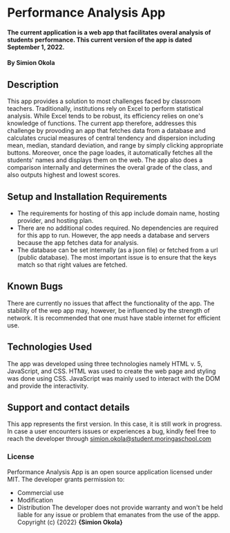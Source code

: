 # Performance Analysis App
#### The current application is a web app that facilitates overal analysis of students performance. This current version of the app is dated September 1, 2022.
#### By **Simion Okola**
## Description
This app provides a solution to most challenges faced by classroom teachers. Traditionally, institutions rely on Excel to perform statistical analysis. While Excel tends to be robust, its efficiency relies on one's knowledge of functions. The current app therefore, addresses this challenge by provoding an app that fetches data from a database and calculates crucial measures of central tendency and dispersion including mean, median, standard deviation, and range by simply clicking appropriate buttons. Moreover, once the page loades, it automatically fetches all the students' names and displays them on the web. The app also does a comparison internally and determines the overal grade of the class, and also outputs highest and lowest scores. 
## Setup and Installation Requirements
* The requirements for hosting of this app include domain name, hosting provider, and hosting plan. 
* There are no additional codes required. No dependencies are required for this app to run. However, the app needs a     database and servers because the app fetches data for analysis. 
* The database can be set internally (as a json file) or fetched from a url (public database). The most important issue is to ensure that the keys match so that right values are fetched. 
## Known Bugs
There are currently no issues that affect the functionality of the app. The stability of the wep app may, however, be influenced by the strength of network. It is recommended that one must have stable internet for efficient use. 
## Technologies Used
The app was developed using three technologies namely HTML v. 5, JavaScript, and CSS. HTML was used to create the web page and styling was done using CSS. JavaScript was mainly used to interact with the DOM and provide the interactivity.
## Support and contact details
This app represents the first version. In this case, it is still work in progress. In case a user encounters issues or experiences a bug, kindly feel free to reach the developer through simion.okola@student.moringaschool.com
### License
Performance Analysis App is an open source application licensed under MIT. The developer grants permission to: 
* Commercial use
* Modification
* Distribution 
The developer does not provide warranty and won't be held liable for any issue or problem that emanates from the use of the appp. 
Copyright (c) {2022} **{Simion Okola}**


